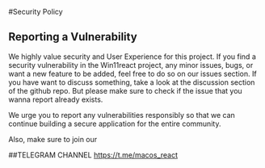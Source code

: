#Security Policy

## Reporting a Vulnerability

We highly value security and User Experience for this project. If you find a security vulnerability in the Win11react project, any minor issues, bugs, or want a new feature to be added, feel free to do so on our issues section.
If you have want to discuss something, take a look at the discussion section of the github repo. But please make sure to check if the issue that you wanna report already exists.

We urge you to report any vulnerabilities responsibly so that we can continue building a secure application for the entire community.

Also, make sure to join our

##TELEGRAM CHANNEL 
https://t.me/macos_react

